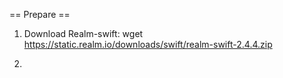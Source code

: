 == Prepare ==
1. Download Realm-swift: 
   wget https://static.realm.io/downloads/swift/realm-swift-2.4.4.zip
   
2.    

